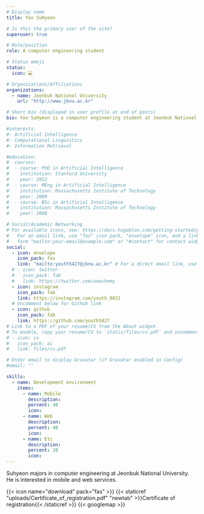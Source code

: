 ```yaml
---
# Display name
title: Yoo SuHyeon

# Is this the primary user of the site?
superuser: true

# Role/position
role: A computer engineering student

# Status emoji
status:
  icon: 💻

# Organizations/Affiliations
organizations:
  - name: Jeonbuk National University
    url: "http://www.jbnu.ac.kr"

# Short bio (displayed in user profile at end of posts)
bio: Yoo SuHyeon is a computer engineering student at Jeonbuk National University. He is interested in mobile and web services.

#interests:
#- Artificial Intelligence
#- Computational Linguistics
#- Information Retrieval

#education:
#  courses:
#  - course: PhD in Artificial Intelligence
#    institution: Stanford University
#    year: 2012
#  - course: MEng in Artificial Intelligence
#    institution: Massachusetts Institute of Technology
#    year: 2009
#  - course: BSc in Artificial Intelligence
#    institution: Massachusetts Institute of Technology
#    year: 2008

# Social/Academic Networking
# For available icons, see: https://docs.hugoblox.com/getting-started/page-builder/#icons
#   For an email link, use "fas" icon pack, "envelope" icon, and a link in the
#   form "mailto:your-email@example.com" or "#contact" for contact widget.
social:
  - icon: envelope
    icon_pack: fas
    link: "mailto:youth5427@jbnu.ac.kr" # For a direct email link, use "mailto:test@example.org".
  # - icon: twitter
  #   icon_pack: fab
  #   link: https://twitter.com/wowchemy
  - icon: instagram
    icon_pack: fab
    link: https://instagram.com/youth_0831
  # Uncomment below for Github link
  - icon: github
    icon_pack: fab
    link: https://github.com/youth5427
# Link to a PDF of your resume/CV from the About widget.
# To enable, copy your resume/CV to `static/files/cv.pdf` and uncomment the lines below.
# - icon: cv
#   icon_pack: ai
#   link: files/cv.pdf

# Enter email to display Gravatar (if Gravatar enabled in Config)
#email: ""

skills:
  - name: Development environment
    items:
      - name: Mobile
        description:
        percent: 40
        icon:
      - name: Web
        description:
        percent: 40
        icon:
      - name: Etc
        description:
        percent: 20
        icon:
---
```


Suhyeon majors in computer engineering at Jeonbuk National University. <br>He is interested in mobile and web services.

{{< icon name="download" pack="fas" >}} {{< staticref "uploads/Certificate_of_registration.pdf" "newtab" >}}Certificate of registration{{< /staticref >}}
{{< googlemap >}}
